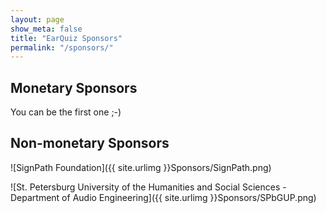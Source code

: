 ```yaml
---
layout: page
show_meta: false
title: "EarQuiz Sponsors"
permalink: "/sponsors/"
---
```


## Monetary Sponsors

You can be the first one ;-)

## Non-monetary Sponsors
![SignPath Foundation]({{ site.urlimg }}Sponsors/SignPath.png)

![St. Petersburg University of the Humanities and Social Sciences - Department of Audio Engineering]({{ site.urlimg }}Sponsors/SPbGUP.png)